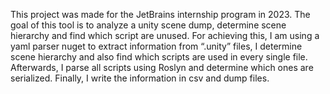 This project was made for the JetBrains internship program in 2023.
The goal of this tool is to analyze a unity scene dump, determine scene hierarchy and find which script are unused. 
For achieving this, I am using a yaml parser nuget to extract information from “.unity” files, I determine scene hierarchy and also find which scripts are used in every single file. 
Afterwards, I parse all scripts using Roslyn and determine which ones are serialized. Finally, I write the information in csv and dump files. 
